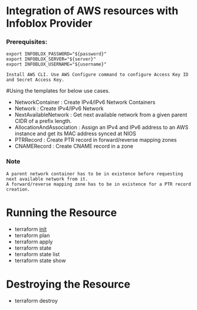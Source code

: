 # Integration of AWS resources with Infoblox Provider

### Prerequisites:
```
export INFOBLOX_PASSWORD="${password}"
export INFOBLOX_SERVER="${server}"
export INFOBLOX_USERNAME="${username}"

Install AWS CLI. Use AWS Configure command to configure Access Key ID and Secret Access Key.
```

#Using the templates for below use cases.
- NetworkContainer     : Create IPv4/IPv6 Network Containers
- Network              : Create IPv4/IPv6 Network
- NextAvailableNetwork : Get next available network from a given parent CIDR of a prefix length.
- AllocationAndAssociation : Assign an IPv4 and IPv6 address to an AWS instance and get its MAC address synced at NIOS
- PTRRecord            : Create PTR record in forward/reverse mapping zones 
- CNAMERecord          : Create CNAME record in a zone

### Note
```
A parent network container has to be in existence before requesting next available network from it.
A forward/reverse mapping zone has to be in existence for a PTR record creation.
```

# Running the Resource

- terraform [init](https://www.terraform.io/docs/commands/init.html)
- terraform plan
- terraform apply
- terraform state
- terraform state list
- terraform state show <item>
# Destroying the Resource
- terraform destroy
